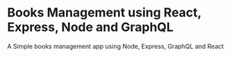# Books Management using React, Express, Node and GraphQL
A Simple books management app using Node, Express, GraphQL and React